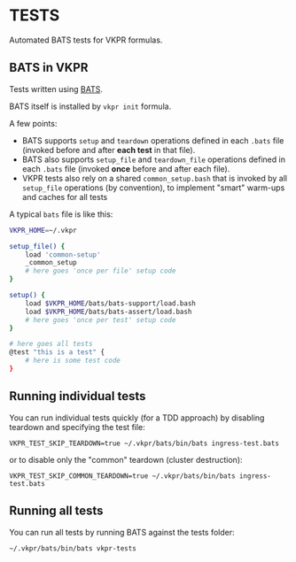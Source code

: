 # TESTS

Automated BATS tests for VKPR formulas.

## BATS in VKPR

Tests written using [BATS](https://bats-core.readthedocs.io/en/stable/index.html).

BATS itself is installed by `vkpr init` formula.

A few points:

- BATS supports `setup` and `teardown` operations defined in each `.bats` file (invoked before and after **each test** in that file).
- BATS also supports `setup_file` and `teardown_file` operations defined in each `.bats` file (invoked **once** before and after each file).
- VKPR tests also rely on a shared `common_setup.bash` that is invoked by all `setup_file` operations (by convention), to implement "smart" warm-ups and caches for all tests

A typical `bats` file is like this:

```sh
VKPR_HOME=~/.vkpr

setup_file() {
    load 'common-setup'
    _common_setup
    # here goes 'once per file' setup code
}

setup() {
    load $VKPR_HOME/bats/bats-support/load.bash
    load $VKPR_HOME/bats/bats-assert/load.bash
    # here goes 'once per test' setup code
}

# here goes all tests
@test "this is a test" {
    # here is some test code
}
```

## Running individual tests

You can run individual tests quickly (for a TDD approach) by disabling teardown and specifying the test file:

```
VKPR_TEST_SKIP_TEARDOWN=true ~/.vkpr/bats/bin/bats ingress-test.bats
```

or to disable only the "common" teardown (cluster destruction):

```
VKPR_TEST_SKIP_COMMON_TEARDOWN=true ~/.vkpr/bats/bin/bats ingress-test.bats
```

## Running all tests

You can run all tests by running BATS against the tests folder:

```
~/.vkpr/bats/bin/bats vkpr-tests
```
